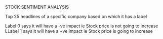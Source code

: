 STOCK SENTIMENT ANALYSIS

Top 25 headlines of a specific company based on which it has a label

Label 0 says it will have a -ve impact ie Stock price is not going to increase
LLabel 1 says it will have a +ve impact ie Stock price is going to increase
